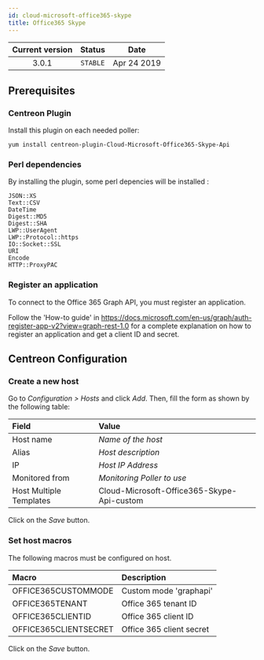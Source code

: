 ```yaml
---
id: cloud-microsoft-office365-skype
title: Office365 Skype
---
```


| Current version | Status | Date |
| :-: | :-: | :-: |
| 3.0.1 | `STABLE` | Apr 24 2019 |

## Prerequisites

### Centreon Plugin

Install this plugin on each needed poller:

``` shell
yum install centreon-plugin-Cloud-Microsoft-Office365-Skype-Api
```

### Perl dependencies

By installing the plugin, some perl depencies will be installed :

    JSON::XS
    Text::CSV
    DateTime
    Digest::MD5
    Digest::SHA
    LWP::UserAgent
    LWP::Protocol::https
    IO::Socket::SSL
    URI
    Encode
    HTTP::ProxyPAC

### Register an application

To connect to the Office 365 Graph API, you must register an application.

Follow the 'How-to guide' in <https://docs.microsoft.com/en-us/graph/auth-register-app-v2?view=graph-rest-1.0> for a
complete explanation on how to register an application and get a client ID and secret.

## Centreon Configuration

### Create a new host

Go to *Configuration \> Hosts* and click *Add*. Then, fill the form as shown by the following table:

| Field                   | Value                                      |
| :---------------------- | :----------------------------------------- |
| Host name               | *Name of the host*                         |
| Alias                   | *Host description*                         |
| IP                      | *Host IP Address*                          |
| Monitored from          | *Monitoring Poller to use*                 |
| Host Multiple Templates | Cloud-Microsoft-Office365-Skype-Api-custom |

Click on the *Save* button.

### Set host macros

The following macros must be configured on host.

| Macro                 | Description              |
| :-------------------- | :----------------------- |
| OFFICE365CUSTOMMODE   | Custom mode 'graphapi'   |
| OFFICE365TENANT       | Office 365 tenant ID     |
| OFFICE365CLIENTID     | Office 365 client ID     |
| OFFICE365CLIENTSECRET | Office 365 client secret |

Click on the *Save* button.


